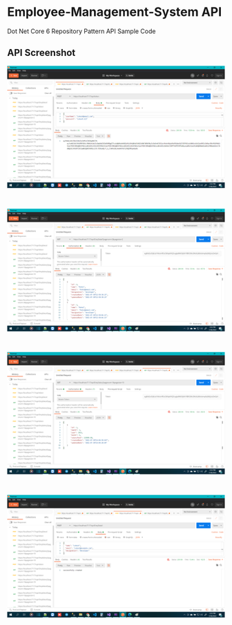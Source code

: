 # Employee-Management-System API
Dot Net Core 6 Repository Pattern API Sample Code


## API Screenshot
<p align="center">
    <img src="https://github.com/mrlokeshpatidar/Employee-Management-System/blob/main/01%20TokenApi.png" alt="Dot Net core 6 Jwt Api token">
</p>
<br/>
<p align="center">
    <img src="https://github.com/mrlokeshpatidar/Employee-Management-System/blob/main/02%20Get%20Emp%20Details%20Api.png" alt="Dot Net core 6 call Api using jwt token">
</p>
<br/>
<p align="center">
    <img src="https://github.com/mrlokeshpatidar/Employee-Management-System/blob/main/03%20Get%20Emp%20Salary%20Api.png" alt="Dot Net core 6 call Api using jwt token">
</p>
<br/>
<p align="center">
    <img src="https://github.com/mrlokeshpatidar/Employee-Management-System/blob/main/04%20Post%20Emp%20Details%20Api.png" alt="Dot Net core 6 call Api using jwt token">
</p>
